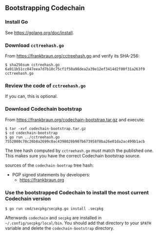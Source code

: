 Bootstrapping Codechain
-----------------------

### Install Go

See https://golang.org/doc/install.

### Download `cctreehash.go`

From https://frankbraun.org/cctreehash.go and verify its SHA-256:

    $ sha256sum cctreehash.go
    6a911b51cc047eea7d7b10c75cf1f50a98dea2a39e12ef3414d2f00f31a263f9 cctreehash.go

### Review the code of `cctreehash.go`

If you can, this is optional.

### Download Codechain bootstrap

From https://frankbraun.org/codechain-bootstrap.tar.gz and execute:

    $ tar -xvf codechain-bootstrap.tar.gz
    $ cd codechain-bootstrap
    $ go run ../cctreehash.go
    7552080c78c26b8a2699c0ac4398028b907b673958f8ba26e01da2ac499b1acb

The tree hash computed by `cctreehash.go` must match the published one.
This makes sure you have the correct Codechain bootstrap source.

sources of the `codechain-bootrap` tree hash:

-   PGP signed statements by developers:
    -   https://frankbraun.org

### Use the bootstrapped Codechain to install the most current Codechain version

    $ go run cmd/secpkg/secpkg.go install .secpkg

Afterwards `codechain` and `secpkg` are installed in
`~/.config/secpkg/local/bin`. You should add that directory to your
`$PATH` variable and delete the `codechain-bootstrap` directory.

